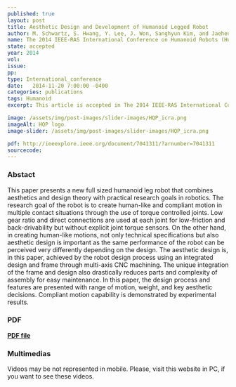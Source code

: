 ```yaml
---
published: true
layout: post
title: Aesthetic Design and Development of Humanoid Legged Robot
author: M. Schwartz, S. Hwang, Y. Lee, J. Won, Sanghyun Kim, and Jaeheung Park
name: The 2014 IEEE-RAS International Conference on Humanoid Robots (Humanoids 2014)
state: accepted 
year: 2014
vol: 
issue: 
pp: 
type: International_conference
date:   2014-11-20 7:00:00 -0400
categories: publications
tags: Humanoid
excerpt: This article is accepted in The 2014 IEEE-RAS International Conference on Humanoid Robots (Humanoids 2014). 

image: /assets/img/post-images/slider-images/HQP_icra.png
imageAlt: HQP logo
image-slider: /assets/img/post-images/slider-images/HQP_icra.png

pdf: http://ieeexplore.ieee.org/document/7041311/?arnumber=7041311
sourcecode: 
---
```


### Abstact 
This paper presents a new full sized humanoid leg robot that combines aesthetics and design theory with practical research goals in robotics. The research goal of the robot is to create human-like and compliant motion in multiple contact situations through the use of torque controlled joints. Low gear ratio and direct connections are used at each joint for low-friction and back-drivability but without explicit joint torque sensors. On the other hand, in creating human-like motions, not only technical specifications but also aesthetic design is important as the same performance of the robot can be perceived very differently depending on the design. The aesthetic design is, in this paper, achieved by the robot design process using an integrated design and frame through multi-axis CNC machining. The unique integration of the frame and design also drastically reduces parts and complexity of assembly for easy maintenance. In this paper, the design process and features are presented with range of motion, weight, and key aesthetic decisions. Compliant motion capability is demonstrated by experimental results.

### PDF 
[**PDF file**](http://ieeexplore.ieee.org/document/7041311/?arnumber=7041311)

### Multimedias
Videos may be not represented in mobile. Please, visit this website in PC, if you want to see these videos. 

